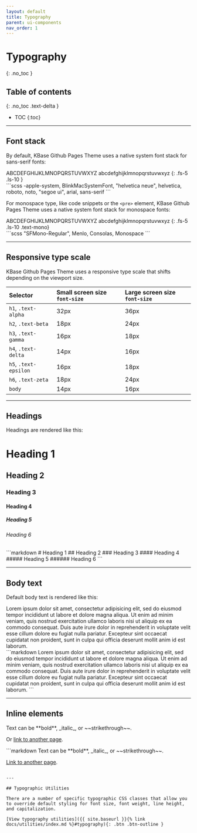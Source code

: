 ```yaml
---
layout: default
title: Typography
parent: ui-components
nav_order: 1
---
```


# Typography
{: .no_toc }

## Table of contents
{: .no_toc .text-delta }

* TOC
{:toc}

---

## Font stack

By default, KBase Github Pages Theme uses a native system font stack for sans-serif fonts:

<div class="code-example" markdown="1">
ABCDEFGHIJKLMNOPQRSTUVWXYZ
abcdefghijklmnopqrstuvwxyz
{: .fs-5 .ls-10 }
</div>
```scss
-apple-system, BlinkMacSystemFont, "helvetica neue", helvetica, roboto, noto, "segoe ui", arial, sans-serif
```


For monospace type, like code snippets or the `<pre>` element, KBase Github Pages Theme uses a native system font stack for monospace fonts:

<div class="code-example" markdown="1">
ABCDEFGHIJKLMNOPQRSTUVWXYZ
abcdefghijklmnopqrstuvwxyz
{: .fs-5 .ls-10 .text-mono}
</div>
```scss
"SFMono-Regular", Menlo, Consolas, Monospace
```



---

## Responsive type scale

KBase Github Pages Theme uses a responsive type scale that shifts depending on the viewport size.

| Selector              | Small screen size `font-size` | Large screen size `font-size` |
| :-------------------- | :---------------------------- | :---------------------------- |
| `h1`, `.text-alpha`   | 32px                          | 36px                          |
| `h2`, `.text-beta`    | 18px                          | 24px                          |
| `h3`, `.text-gamma`   | 16px                          | 18px                          |
| `h4`, `.text-delta`   | 14px                          | 16px                          |
| `h5`, `.text-epsilon` | 16px                          | 18px                          |
| `h6`, `.text-zeta`    | 18px                          | 24px                          |
| `body`                | 14px                          | 16px                          |

---

## Headings

Headings are rendered like this:

<div class="code-example">
<h1>Heading 1</h1>
<h2>Heading 2</h2>
<h3>Heading 3</h3>
<h4>Heading 4</h4>
<h5>Heading 5</h5>
<h6>Heading 6</h6>
</div>
```markdown
# Heading 1
## Heading 2
### Heading 3
#### Heading 4
##### Heading 5
###### Heading 6
```

---

## Body text

Default body text is rendered like this:

<div class="code-example" markdown="1">
Lorem ipsum dolor sit amet, consectetur adipisicing elit, sed do eiusmod tempor incididunt ut labore et dolore magna aliqua. Ut enim ad minim veniam, quis nostrud exercitation ullamco laboris nisi ut aliquip ex ea commodo consequat. Duis aute irure dolor in reprehenderit in voluptate velit esse cillum dolore eu fugiat nulla pariatur. Excepteur sint occaecat cupidatat non proident, sunt in culpa qui officia deserunt mollit anim id est laborum.
</div>
```markdown
Lorem ipsum dolor sit amet, consectetur adipisicing elit, sed do eiusmod tempor incididunt ut labore et dolore magna aliqua. Ut enim ad minim veniam, quis nostrud exercitation ullamco laboris nisi ut aliquip ex ea commodo consequat. Duis aute irure dolor in reprehenderit in voluptate velit esse cillum dolore eu fugiat nulla pariatur. Excepteur sint occaecat cupidatat non proident, sunt in culpa qui officia deserunt mollit anim id est laborum.
```

---

## Inline elements

<div class="code-example" markdown="1">
Text can be **bold**, _italic_, or ~~strikethrough~~.

Or [link to another page](another-page).

</div>
```markdown
Text can be **bold**, _italic_, or ~~strikethrough~~.

[Link to another page](another-page).

```

---

## Typographic Utilities

There are a number of specific typographic CSS classes that allow you to override default styling for font size, font weight, line height, and capitalization.

[View typography utilities]({{ site.baseurl }}{% link docs/utilities/index.md %}#typography){: .btn .btn-outline }

